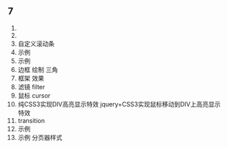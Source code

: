 ## 7

1. 
2. 
3. 自定义滚动条 
4. 示例 
5. 示例 
6. 边框 绘制 三角 
7. 框架 效果 
8. 滤镜 filter
9. 鼠标 cursor
10. 纯CSS3实现DIV高亮显示特效  jquery+CSS3实现鼠标移动到DIV上高亮显示特效
11. transition 
12. 示例 
13. 示例 分页器样式
